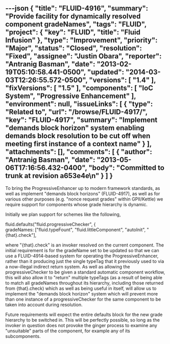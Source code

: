 ---json
{
  "title": "FLUID-4916",
  "summary": "Provide facility for dynamically resolved component gradeNames",
  "tags": "FLUID",
  "project": {
    "key": "FLUID",
    "title": "Fluid Infusion"
  },
  "type": "Improvement",
  "priority": "Major",
  "status": "Closed",
  "resolution": "Fixed",
  "assignee": "Justin Obara",
  "reporter": "Antranig Basman",
  "date": "2013-02-19T05:10:58.441-0500",
  "updated": "2014-03-03T12:26:55.572-0500",
  "versions": [
    "1.4"
  ],
  "fixVersions": [
    "1.5"
  ],
  "components": [
    "IoC System",
    "Progressive Enhancement"
  ],
  "environment": null,
  "issueLinks": [
    {
      "type": "Related to",
      "url": "/browse/FLUID-4917/",
      "key": "FLUID-4917",
      "summary": "Implement \"demands block horizon\" system enabling demands block resolution to be cut off when meeting first instance of a context name"
    }
  ],
  "attachments": [],
  "comments": [
    {
      "author": "Antranig Basman",
      "date": "2013-05-06T17:16:56.432-0400",
      "body": "Committed to trunk at revision a653e4e\n"
    }
  ]
}
---
To bring the ProgressiveEnhancer up to modern framework standards, as well as implement "demands block horizons" (FLUID-4917), as well as for various other purposes (e.g. "nonce request grades" within GPII/Kettle) we require support for components whose grade hierarchy is dynamic.

Initially we plan support for schemes like the following,

fluid.defaults("fluid.progressiveChecker", {\
gradeNames: \["fluid.typeFount", "fluid.littleComponent", "autoInit", "{that}.check"],

where "{that}.check" is an invoker resolved on the current component. The initial requirement is for the gradeName set to be updated so that we can use a FLUID-4914-based system for operating the ProgressiveEnhancer, rather than it producing just the single typeTag that it previously used to via a now-illegal indirect return system. As well as allowing the progressiveChecker to be given a standard automatic component workflow, this will also allow it to "return" multiple typeTags (as a result of being able to match all gradeNames throughout its hierarchy, including those returned from {that}.check) which as well as being useful in itself, will allow us to implement the "demands block horizon" system which will prevent more than one instance of a progressiveChecker for the same component to be taken into account during resolution.

Future requirements will expect the entire defaults block for the new grade hierarchy to be switched in. This will be perfectly possible, so long as the invoker in question does not provoke the ginger process to examine any "unsuitable" parts of the component, for example any of its subcomponents.

        